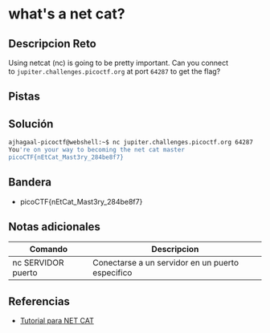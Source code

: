 # what's a net cat?

## Descripcion Reto
Using netcat (nc) is going to be pretty important. Can you connect to `jupiter.challenges.picoctf.org` at port `64287` to get the flag?

## Pistas

## Solución
```bash
ajhagaal-picoctf@webshell:~$ nc jupiter.challenges.picoctf.org 64287 
You're on your way to becoming the net cat master
picoCTF{nEtCat_Mast3ry_284be8f7}
```

## Bandera
* picoCTF{nEtCat_Mast3ry_284be8f7}

## Notas adicionales
| Comando | Descripcion |
|---------|-------------|
| nc SERVIDOR puerto| Conectarse a un servidor en un puerto especifico |

## Referencias
- [Tutorial para NET CAT](https://linux.die.net/man/1/nc)